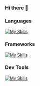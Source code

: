 ### Hi there 🤖


### Languages
[![My Skills](https://skillicons.dev/icons?i=java,py,ts,solidity)](https://skillicons.dev)

### Frameworks
[![My Skills](https://skillicons.dev/icons?i=spring,flask,fastapi)](https://skillicons.dev)

### Dev Tools
[![My Skills](https://skillicons.dev/icons?i=docker,kubernetes,aws,gcp,openshift)](https://skillicons.dev)
